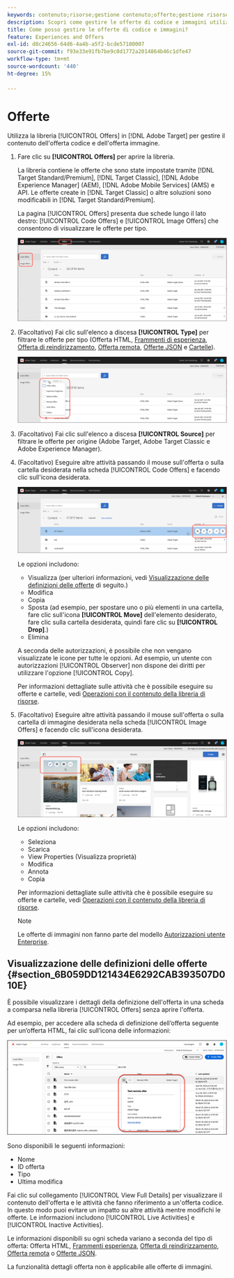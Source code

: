 ```yaml
---
keywords: contenuto;risorse;gestione contenuto;offerte;gestione risorse;inserire modalità selezione;modalità di selezione
description: Scopri come gestire le offerte di codice e immagini utilizzando la libreria Offerte di Adobe Target.
title: Come posso gestire le offerte di codice e immagini?
feature: Experiences and Offers
exl-id: d8c24656-64d6-4a4b-a5f2-bcde57180007
source-git-commit: f93e33e91fb7be9c0d1772a2014864b46c1dfe47
workflow-type: tm+mt
source-wordcount: '440'
ht-degree: 15%

---
```


# Offerte

Utilizza la libreria [!UICONTROL Offers] in [!DNL Adobe Target] per gestire il contenuto dell&#39;offerta codice e dell&#39;offerta immagine.

1. Fare clic su **[!UICONTROL Offers]** per aprire la libreria.

   La libreria contiene le offerte che sono state impostate tramite [!DNL Target Standard/Premium], [!DNL Target Classic], [!DNL Adobe Experience Manager] (AEM), [!DNL Adobe Mobile Services] (AMS) e API. Le offerte create in [!DNL Target Classic] o altre soluzioni sono modificabili in [!DNL Target Standard/Premium].

   La pagina [!UICONTROL Offers] presenta due schede lungo il lato destro: [!UICONTROL Code Offers] e [!UICONTROL Image Offers] che consentono di visualizzare le offerte per tipo.

   ![Pagina Offerte contenente le schede Offerte codice e Offerte immagine](/help/main/c-experiences/c-manage-content/assets/offers-page.png)

1. (Facoltativo) Fai clic sull&#39;elenco a discesa **[!UICONTROL Type]** per filtrare le offerte per tipo (Offerta HTML, [Frammenti di esperienza](/help/main/c-experiences/c-manage-content/aem-experience-fragments.md), [Offerta di reindirizzamento](/help/main/c-experiences/c-manage-content/offer-redirect.md), [Offerta remota](/help/main/c-experiences/c-manage-content/about-remote-offers.md), [Offerte JSON](/help/main/c-experiences/c-manage-content/create-json-offer.md) e [Cartelle](/help/main/c-experiences/c-manage-content/create-content-folder.md)).

   ![immagine_filtro offerte](assets/offers_filter.png)

1. (Facoltativo) Fai clic sull&#39;elenco a discesa **[!UICONTROL Source]** per filtrare le offerte per origine (Adobe Target, Adobe Target Classic e Adobe Experience Manager).

1. (Facoltativo) Eseguire altre attività passando il mouse sull&#39;offerta o sulla cartella desiderata nella scheda [!UICONTROL Code Offers] e facendo clic sull&#39;icona desiderata.

   ![Opzioni offerte codice](assets/offer-picker-large.png)

   Le opzioni includono:

   * Visualizza (per ulteriori informazioni, vedi [Visualizzazione delle definizioni delle offerte](#section_6B059DD121434E6292CAB393507D010E) di seguito.)
   * Modifica
   * Copia
   * Sposta (ad esempio, per spostare uno o più elementi in una cartella, fare clic sull&#39;icona **[!UICONTROL Move]** dell&#39;elemento desiderato, fare clic sulla cartella desiderata, quindi fare clic su **[!UICONTROL Drop]**.)
   * Elimina

   A seconda delle autorizzazioni, è possibile che non vengano visualizzate le icone per tutte le opzioni. Ad esempio, un utente con autorizzazioni [!UICONTROL Observer] non dispone dei diritti per utilizzare l&#39;opzione [!UICONTROL Copy].

   Per informazioni dettagliate sulle attività che è possibile eseguire su offerte e cartelle, vedi [Operazioni con il contenuto della libreria di risorse](/help/main/c-experiences/c-manage-content/assets-working.md).

1. (Facoltativo) Eseguire altre attività passando il mouse sull&#39;offerta o sulla cartella di immagine desiderata nella scheda [!UICONTROL Image Offers] e facendo clic sull&#39;icona desiderata.

   ![Opzioni offerte immagini](/help/main/c-experiences/c-manage-content/assets/image-offers-icons.png)

   Le opzioni includono:

   * Seleziona
   * Scarica
   * View Properties (Visualizza proprietà)
   * Modifica
   * Annota
   * Copia

   Per informazioni dettagliate sulle attività che è possibile eseguire su offerte e cartelle, vedi [Operazioni con il contenuto della libreria di risorse](/help/main/c-experiences/c-manage-content/assets-working.md).

   >[!NOTE]
   >
   >Le offerte di immagini non fanno parte del modello [Autorizzazioni utente Enterprise](/help/main/administrating-target/c-user-management/property-channel/property-channel.md).


## Visualizzazione delle definizioni delle offerte {#section_6B059DD121434E6292CAB393507D010E}

È possibile visualizzare i dettagli della definizione dell&#39;offerta in una scheda a comparsa nella libreria [!UICONTROL Offers] senza aprire l&#39;offerta.

Ad esempio, per accedere alla scheda di definizione dell’offerta seguente per un’offerta HTML, fai clic sull’icona delle informazioni:

![immagine html della scheda offerta](assets/offer-card-html-new.png)

Sono disponibili le seguenti informazioni:

* Nome
* ID offerta
* Tipo
* Ultima modifica

Fai clic sul collegamento [!UICONTROL View Full Details] per visualizzare il contenuto dell&#39;offerta e le attività che fanno riferimento a un&#39;offerta codice. In questo modo puoi evitare un impatto su altre attività mentre modifichi le offerte. Le informazioni includono [!UICONTROL Live Activities] e [!UICONTROL Inactive Activities].

Le informazioni disponibili su ogni scheda variano a seconda del tipo di offerta: Offerta HTML, [Frammenti esperienza](/help/main/c-experiences/c-manage-content/aem-experience-fragments.md), [Offerta di reindirizzamento](/help/main/c-experiences/c-manage-content/offer-redirect.md), [Offerta remota](/help/main/c-experiences/c-manage-content/about-remote-offers.md) o [Offerte JSON](/help/main/c-experiences/c-manage-content/create-json-offer.md).

La funzionalità dettagli offerta non è applicabile alle offerte di immagini.

<!--

## Training video: The Content Repository ![Overview badge](/help/main/assets/overview.png)

This video includes information about managing offers.

* Connection between the [Experience Cloud Asset Library](https://experienceleague.adobe.com/docs/core-services/interface/assets/creative-cloud.html) and the Target Content Library 
* Custom HTML Offers 
* Custom HTML Offer in the [!UICONTROL Visual Experience Composer]

>[!VIDEO](https://video.tv.adobe.com/v/17387)

-->
